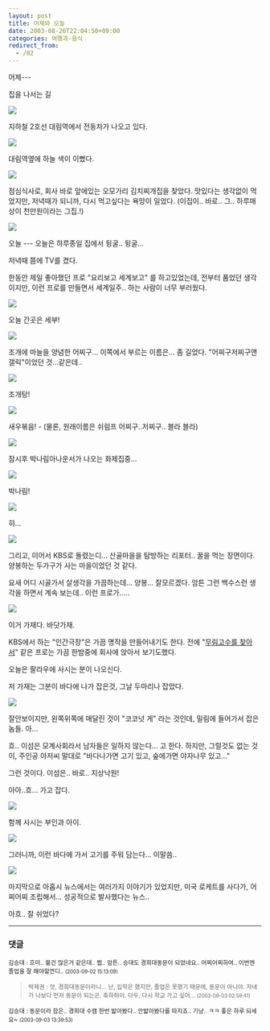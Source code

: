 ```yaml
---
layout: post
title: 어제와 오늘
date: 2003-08-26T22:04:50+09:00
categories: 여행과-음식
redirect_from:
  - /82
---
```


어제---

집을 나서는 길

![ ](/assets/media/logs_archives_DSC01459.jpg)

지하철 2호선 대림역에서 전동차가 나오고 있다.

![ ](/assets/media/logs_archives_DSC01460.jpg)

대림역옆에 하늘 색이 이뻤다.

![ ](/assets/media/logs_archives_DSC01461.jpg)

점심식사로, 회사 바로 앞에있는 오모가리 김치찌개집을 찾았다. 맛있다는 생각없이 먹었지만, 저녁때가 되니까, 다시 먹고싶다는 욕망이 일었다. (이집이.. 바로.. 그.. 하루매상이 천만원이라는 그집.!)

![ ](/assets/media/logs_archives_DSC01466.jpg)

오늘 --- 오늘은 하루종일 집에서 뒹굴.. 뒹굴...

저녁때 쯤에 TV를 켰다.

한동안 제일 좋아했던 프로 "요리보고 세계보고" 를 하고있었는데, 전부터 품었던 생각이지만, 이런 프로를 만들면서 세계일주.. 하는 사람이 너무 부러웠다.

![ ](/assets/media/logs_archives_DSC01468.jpg)

오늘 간곳은 세부!

![ ](/assets/media/logs_archives_DSC01479.jpg)

조개에 마늘을 양념한 어찌구... 이쪽에서 부르는 이름은... 좀 길었다. "어찌구저찌구앤갤릭"이었던 것...같은데..

![ ](/assets/media/logs_archives_DSC01481.jpg)

조개탕!

![ ](/assets/media/logs_archives_DSC01487.jpg)

새우볶음! - (물론, 원래이름은 쉬림프 어찌구..저찌구.. 블라 블라)

![ ](/assets/media/logs_archives_DSC01492.jpg)

잠시후 박나림아나운서가 나오는 화제집중...

![ ](/assets/media/logs_archives_DSC01501.jpg)

박나림!

![ ](/assets/media/logs_archives_DSC01507.jpg)

히...

![ ](/assets/media/logs_archives_DSC01511.jpg)

그리고, 이어서 KBS로 돌렸는디... 산골마을을 탐방하는 리포터.. 꿀을 먹는 장면이다. 양봉하는 두가구가 사는 마을이었던 것 같다.

요새 어디 시골가서 살생각을 가끔하는데... 양봉... 잘모르겠다. 암튼 그런 백수스런 생각을 하면서 계속 보는데.. 이런 프로가.....

![ ](/assets/media/logs_archives_DSC01513.jpg)

이거 가재다. 바닷가재.

KBS에서 하는 "인간극장"은 가끔 명작을 만들어내기도 한다. 전에 "<a href="http://www.sunkwanmoo.com/image/sun002.wmv">무림고수를 찾아서</a>" 같은 프로는 가끔 한밤중에 회사에 앉아서 보기도했다.

오늘은 팔라우에 사시는 분이 나오신다.

저 가재는 그분이 바다에 나가 잡은것, 그날 두마리나 잡았다.

![ ](/assets/media/logs_archives_DSC01514.jpg)

잘안보이지만, 왼쪽위쪽에 매달린 것이 "코코넛 게" 라는 것인데, 밀림에 들어가서 잡은 놈들. 아...

흐.. 이섬은 모계사회라서 남자들은 일하지 않는다... 고 한다. 하지만, 그럴것도 없는 것이, 주인공 아저씨 말대로 "바다나가면 고기 있고, 숲에가면 야자나무 있고..."

그런 것이다. 이섬은.. 바로.. 지상낙원!

아아..흐... 가고 잡다.

![ ](/assets/media/logs_archives_DSC01515.jpg)

함께 사시는 부인과 아이.

![ ](/assets/media/logs_archives_DSC01516.jpg)

그러니까, 이런 바다에 가서 고기를 주워 담는다... 이말씀..

![ ](/assets/media/logs_archives_DSC01517.jpg)

마지막으로 아홉시 뉴스에서는 여러가지 이야기가 있었지만, 미국 로케트를 사다가, 어찌어찌 조립해서... 성공적으로 발사했다는 뉴스..

아흐.. 잘 쉬었다?

* * *

### 댓글



<!--- cmt:181 --->
<!--- mail: --->
<!--- parent:0 --->

<small>김승대 : 흐미.. 볼건 많은거 같은데.. 쩝.. 암튼.. 승대도 경희대동문이 되었네요.. 어찌어찌하여.. 이번엔 졸업을 잘 해야할껀디..  <small>(2003-09-02 15:13:09)</small></small>


<!--- cmt:182 --->
<!--- mail: --->
<!--- parent:0 --->

> <small>박제권 : 앗, 경희대동문이라니... 난, 입학은 했지만, 졸업은 못했기 때문에, 동문이 아니야. 자네가 나보다 먼저 동문이 되는군.  축하허이.  다두, 다시 학교 가고 싶어... <small>(2003-09-03 02:59:41)</small></small>


<!--- cmt:183 --->
<!--- mail: --->
<!--- parent:0 --->

<small>김승대 : 동문이라 함은.. 경희대 수캠 한번 밟아봤다.. 안밟아봤다를 따지죠.. 기냥.. ㅋㅋ  좋은 하루 되세요~ <small>(2003-09-03 13:39:53)</small></small>

